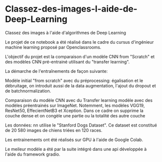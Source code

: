 # Classez-des-images-l-aide-de-Deep-Learning
Classez des images à l'aide d'algorithmes de Deep Learning

Le projet de ce notebook a été réalisé dans le cadre du cursus d'ingénieur machine learning proposé par Openclassrooms.

L'objectif du projet est la comparaison d'un modèle CNN  from "Scratch" et des modèles CNN pré-entrainé  utilisant du "transfer learning".

La démarche  de l'entraînements de façon suivante:

Modèle initial "from scratch" avec du préprocessing: égalisation et le débruitage, on introduit aussi de la data augmentation,
 l'ajout du dropout et de batchnormalization.

Comparaison du modèle CNN avec du Transfer learning  modèle avec des modèles préentrainés sur ImageNet. Notemment, les modèles
VGG19, ResNet50, EffecientNetB3 et Xception. Dans ce cadre on supprime la couche dense et on congèle une partie ou la totalité des autre couche

Les données:   nn utilise le "Stanford Dogs Dataset". Ce dataset est constitué de 20 580 images de chiens triées en 120  races.

Les entrainements ont été réalisés sur GPU à l'aide de Google Colab.

Le meileur modèle a été par la suite intégré dans une api développée à l'aide du framework gradio.

